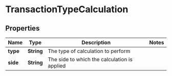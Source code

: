 

# TransactionTypeCalculation


## Properties

Name | Type | Description | Notes
------------ | ------------- | ------------- | -------------
**type** | **String** | The type of calculation to perform | 
**side** | **String** | The side to which the calculation is applied | 



